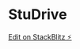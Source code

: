 # StuDrive

[Edit on StackBlitz ⚡️](https://stackblitz.com/edit/firebase-gtk-web-checkpoint4-tpy1cf)
